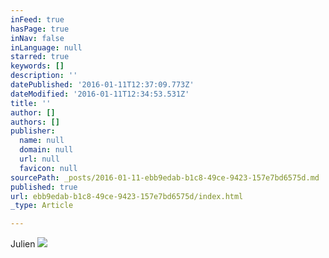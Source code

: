 ```yaml
---
inFeed: true
hasPage: true
inNav: false
inLanguage: null
starred: true
keywords: []
description: ''
datePublished: '2016-01-11T12:37:09.773Z'
dateModified: '2016-01-11T12:34:53.531Z'
title: ''
author: []
authors: []
publisher:
  name: null
  domain: null
  url: null
  favicon: null
sourcePath: _posts/2016-01-11-ebb9edab-b1c8-49ce-9423-157e7bd6575d.md
published: true
url: ebb9edab-b1c8-49ce-9423-157e7bd6575d/index.html
_type: Article

---
```

Julien ![](https://the-grid-user-content.s3-us-west-2.amazonaws.com/33c2daeb-0fc3-4a7c-8161-181baa5b0d90.jpg)